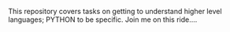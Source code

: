 This repository covers tasks on getting to understand higher level languages; PYTHON to be specific. Join me on this ride....
